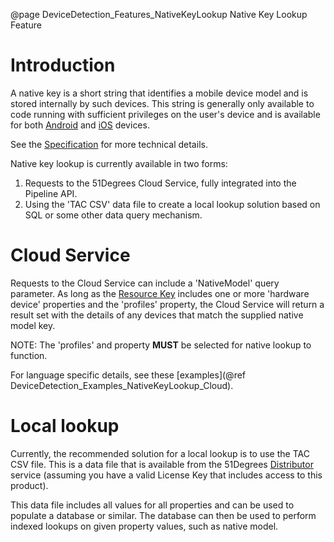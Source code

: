 @page DeviceDetection_Features_NativeKeyLookup Native Key Lookup Feature

# Introduction

A native key is a short string that identifies a mobile device model and is stored internally 
by such devices.
This string is generally only available to code running with sufficient privileges on the 
user's device and is available for both [Android](https://developer.android.com/reference/android/os/Build#MODEL) 
and [iOS](https://gist.github.com/soapyigu/c99e1f45553070726f14c1bb0a54053b#file-machinename-swift) devices.

See the
[Specification](https://github.com/51Degrees/specifications/blob/main/device-detection-specification/pipeline-elements/hardware-profile-lookup-cloud.md#)
for more technical details.

Native key lookup is currently available in two forms:
1. Requests to the 51Degrees Cloud Service, fully integrated into the Pipeline API.
2. Using the 'TAC CSV' data file to create a local lookup solution based on SQL or some 
other data query mechanism.

# Cloud Service

Requests to the Cloud Service can include a 'NativeModel' query parameter. As long as the [Resource Key](@term{ResourceKey}) 
includes one or more 'hardware device' properties and the 'profiles' property, the Cloud Service will return a result set with 
the details of any devices that match the supplied native model key.

NOTE: The 'profiles' and property **MUST** be selected for native lookup to function.

For language specific details, see these [examples](@ref DeviceDetection_Examples_NativeKeyLookup_Cloud). 

# Local lookup

Currently, the recommended solution for a local lookup is to use the TAC CSV file.
This is a data file that is available from the 51Degrees [Distributor](@term{Distributor}) service (assuming you 
have a valid License Key that includes access to this product). 

This data file includes all values for all properties and can be used to populate a database or 
similar. The database can then be used to perform indexed lookups on given property values, 
such as native model.
